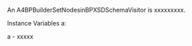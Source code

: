 An A4BPBuilderSetNodesinBPXSDSchemaVisitor is xxxxxxxxx.

Instance Variables
	a:		<Object>

a
	- xxxxx
